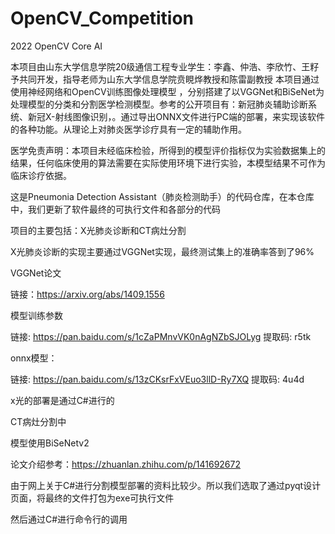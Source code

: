 # OpenCV_Competition
2022 OpenCV Core AI


本项目由山东大学信息学院20级通信工程专业学生：李鑫、仲浩、李欣竹、王籽予共同开发，指导老师为山东大学信息学院贲睍烨教授和陈雷副教授
本项目通过使用神经网络和OpenCV训练图像处理模型 ，分别搭建了以VGGNet和BiSeNet为处理模型的分类和分割医学检测模型。参考的公开项目有：新冠肺炎辅助诊断系统、新冠X-射线图像识别，。通过导出ONNX文件进行PC端的部署，来实现该软件的各种功能。从理论上对肺炎医学诊疗具有一定的辅助作用。

医学免责声明：本项目未经临床检验，所得到的模型评价指标仅为实验数据集上的结果，任何临床使用的算法需要在实际使用环境下进行实验，本模型结果不可作为临床诊疗依据。

这是Pneumonia Detection Assistant（肺炎检测助手）的代码仓库，在本仓库中，我们更新了软件最终的可执行文件和各部分的代码

   项目的主要包括：X光肺炎诊断和CT病灶分割

   X光肺炎诊断的实现主要通过VGGNet实现，最终测试集上的准确率答到了96%

   VGGNet论文

   链接：https://arxiv.org/abs/1409.1556

   模型训练参数

   链接: https://pan.baidu.com/s/1cZaPMnvVK0nAgNZbSJOLyg 提取码: r5tk 

   onnx模型：

   链接: https://pan.baidu.com/s/13zCKsrFxVEuo3llD-Ry7XQ 提取码: 4u4d 

   x光的部署是通过C#进行的
   
   CT病灶分割中

   模型使用BiSeNetv2

   论文介绍参考：https://zhuanlan.zhihu.com/p/141692672

   由于网上关于C#进行分割模型部署的资料比较少。所以我们选取了通过pyqt设计页面，将最终的文件打包为exe可执行文件

   然后通过C#进行命令行的调用
